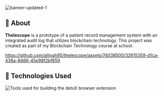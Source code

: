 ![banner-updated-1](https://github.com/alliyah95/thelescope/assets/74038500/c8380246-1a57-4f40-b3cc-dbaa60d0b1c5)

## 🔭 About

**Thelescope** is a prototype of a patient record management system with an integrated audit log that utilizes blockchain technology. This project was created as part of my Blockchain Technology course at school.


https://github.com/alliyah95/thelescope/assets/74038500/32615359-d1ca-436a-8466-45e98f2bf859


## 🧰 Technologies Used

<img src="https://skillicons.dev/icons?i=ts,react,tailwind,firebase,nodejs,express,solidity" alt="Tools used for building the detoX browser extension">
